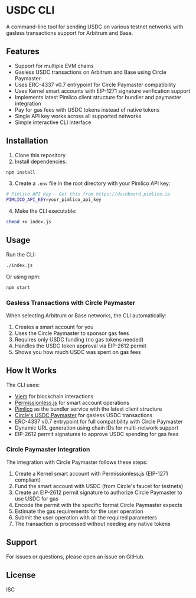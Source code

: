 # USDC CLI

A command-line tool for sending USDC on various testnet networks with gasless transactions support for Arbitrum and Base.

## Features

- Support for multiple EVM chains
- Gasless USDC transactions on Arbitrum and Base using Circle Paymaster
- Uses ERC-4337 v0.7 entrypoint for Circle Paymaster compatibility
- Uses Kernel smart accounts with EIP-1271 signature verification support
- Implements latest Pimlico client structure for bundler and paymaster integration
- Pay for gas fees with USDC tokens instead of native tokens
- Single API key works across all supported networks
- Simple interactive CLI interface

## Installation

1. Clone this repository
2. Install dependencies:

```bash
npm install
```

3. Create a `.env` file in the root directory with your Pimlico API key:

```bash
# Pimlico API Key - Get this from https://dashboard.pimlico.io
PIMLICO_API_KEY=your_pimlico_api_key
```

4. Make the CLI executable:

```bash
chmod +x index.js
```

## Usage

Run the CLI:

```bash
./index.js
```

Or using npm:

```bash
npm start
```

### Gasless Transactions with Circle Paymaster

When selecting Arbitrum or Base networks, the CLI automatically:

1. Creates a smart account for you
2. Uses the Circle Paymaster to sponsor gas fees
3. Requires only USDC funding (no gas tokens needed)
4. Handles the USDC token approval via EIP-2612 permit
5. Shows you how much USDC was spent on gas fees

## How It Works

The CLI uses:

- [Viem](https://viem.sh/) for blockchain interactions
- [Permissionless.js](https://docs.pimlico.io/permissionless) for smart account operations
- [Pimlico](https://pimlico.io/) as the bundler service with the latest client structure
- [Circle's USDC Paymaster](https://developers.circle.com/paymaster/docs) for gasless USDC transactions
- ERC-4337 v0.7 entrypoint for full compatibility with Circle Paymaster
- Dynamic URL generation using chain IDs for multi-network support
- EIP-2612 permit signatures to approve USDC spending for gas fees

### Circle Paymaster Integration

The integration with Circle Paymaster follows these steps:

1. Create a Kernel smart account with Permissionless.js (EIP-1271 compliant)
2. Fund the smart account with USDC (from Circle's faucet for testnets)
3. Create an EIP-2612 permit signature to authorize Circle Paymaster to use USDC for gas
4. Encode the permit with the specific format Circle Paymaster expects
5. Estimate the gas requirements for the user operation
6. Submit the user operation with all the required parameters
7. The transaction is processed without needing any native tokens

## Support

For issues or questions, please open an issue on GitHub.

## License

ISC 